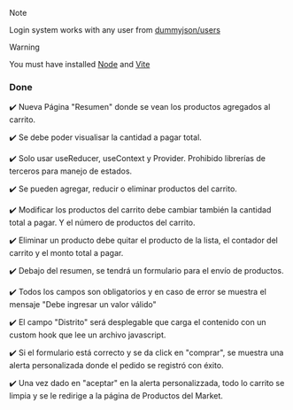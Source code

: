 > [!NOTE]
> Login system works with any user from [dummyjson/users](https://dummyjson.com/docs/users#users-all)

> [!WARNING]
> You must have installed [Node](https://nodejs.org/en) and [Vite](https://es.vitejs.dev/)

### Done
✔️ Nueva Página "Resumen" donde se vean los productos agregados al carrito.

✔️ Se debe poder visualisar la cantidad a pagar total.

✔️ Solo usar useReducer, useContext y Provider. Prohibido librerías de terceros para manejo de estados.

✔️ Se pueden agregar, reducir o eliminar productos del carrito.

✔️ Modificar los productos del carrito debe cambiar también la cantidad total a pagar. Y el número de productos del carrito.

✔️ Eliminar un producto debe quitar el producto de la lista, el contador del carrito y el monto total a pagar.

✔️ Debajo del resumen, se tendrá un formulario para el envío de productos.

✔️ Todos los campos son obligatorios y en caso de error se muestra el mensaje "Debe ingresar un valor válido"

✔️ El campo "Distrito" será desplegable que carga el contenido con un custom hook que lee un archivo javascript.

✔️ Si el formulario está correcto y se da click en "comprar", se muestra una alerta personalizada donde el pedido se registró con éxito.

✔️ Una vez dado en "aceptar" en la alerta personalizzada, todo lo carrito se limpia y se le redirige a la página de Productos del Market.



